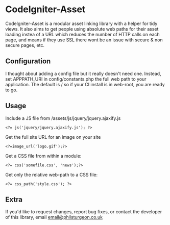 CodeIgniter-Asset
================

CodeIgniter-Asset is a modular asset linking library with a helper for tidy views. It also aims to get people using absolute web paths for their asset loading instea of a URL which reduces the number of HTTP calls on each page, and means if they use SSL there wont be an issue with secure & non secure pages, etc.

Configuration
-------------

I thought about adding a config file but it really doesn't need one. Instead, set APPPATH_URI in config/constants.php the full web path to your application. The default is / so if your CI install is in web-root, you are ready to go.

Usage
-----

Include a JS file from /assets/js/jquery/jquery.ajaxify.js

	<?= js('jquery/jquery.ajaxify.js'); ?>

Get the full site URL for an image on your site

	<?=image_url('logo.gif');?>

Get a CSS file from within a module:

	<?= css('somefile.css', 'news');?>

Get only the relative web-path to a CSS file:

	<?= css_path('style.css'); ?>


Extra
-----

If you'd like to request changes, report bug fixes, or contact
the developer of this library, email <email@philsturgeon.co.uk>
